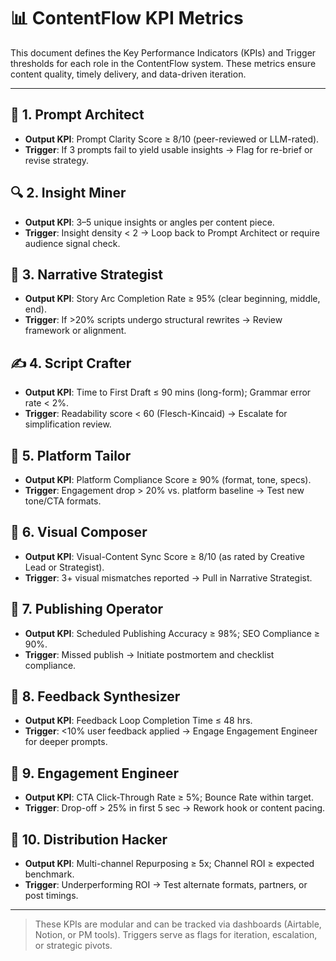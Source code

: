 # 📊 ContentFlow KPI Metrics

This document defines the Key Performance Indicators (KPIs) and Trigger thresholds for each role in the ContentFlow system. These metrics ensure content quality, timely delivery, and data-driven iteration.

---

## 🧠 1. Prompt Architect
- **Output KPI**: Prompt Clarity Score ≥ 8/10 (peer-reviewed or LLM-rated).
- **Trigger**: If 3 prompts fail to yield usable insights → Flag for re-brief or revise strategy.

## 🔍 2. Insight Miner
- **Output KPI**: 3–5 unique insights or angles per content piece.
- **Trigger**: Insight density < 2 → Loop back to Prompt Architect or require audience signal check.

## 📖 3. Narrative Strategist
- **Output KPI**: Story Arc Completion Rate ≥ 95% (clear beginning, middle, end).
- **Trigger**: If >20% scripts undergo structural rewrites → Review framework or alignment.

## ✍️ 4. Script Crafter
- **Output KPI**: Time to First Draft ≤ 90 mins (long-form); Grammar error rate < 2%.
- **Trigger**: Readability score < 60 (Flesch-Kincaid) → Escalate for simplification review.

## 🎯 5. Platform Tailor
- **Output KPI**: Platform Compliance Score ≥ 90% (format, tone, specs).
- **Trigger**: Engagement drop > 20% vs. platform baseline → Test new tone/CTA formats.

## 🎨 6. Visual Composer
- **Output KPI**: Visual-Content Sync Score ≥ 8/10 (as rated by Creative Lead or Strategist).
- **Trigger**: 3+ visual mismatches reported → Pull in Narrative Strategist.

## 🚀 7. Publishing Operator
- **Output KPI**: Scheduled Publishing Accuracy ≥ 98%; SEO Compliance ≥ 90%.
- **Trigger**: Missed publish → Initiate postmortem and checklist compliance.

## 🧭 8. Feedback Synthesizer
- **Output KPI**: Feedback Loop Completion Time ≤ 48 hrs.
- **Trigger**: <10% user feedback applied → Engage Engagement Engineer for deeper prompts.

## 🧲 9. Engagement Engineer
- **Output KPI**: CTA Click-Through Rate ≥ 5%; Bounce Rate within target.
- **Trigger**: Drop-off > 25% in first 5 sec → Rework hook or content pacing.

## 📡 10. Distribution Hacker
- **Output KPI**: Multi-channel Repurposing ≥ 5x; Channel ROI ≥ expected benchmark.
- **Trigger**: Underperforming ROI → Test alternate formats, partners, or post timings.

---

> These KPIs are modular and can be tracked via dashboards (Airtable, Notion, or PM tools). Triggers serve as flags for iteration, escalation, or strategic pivots.
